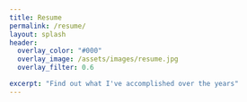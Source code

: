 ```yaml
---
title: Resume
permalink: /resume/
layout: splash
header:
  overlay_color: "#000"
  overlay_image: /assets/images/resume.jpg
  overlay_filter: 0.6

excerpt: "Find out what I've accomplished over the years"
---
```

<!--
cta_label: "Download Resume"
cta_url: "/assets/deepak-sood-resume.pdf"
## Publications

Deepika Yadav, Pushpendra Singh, Kyle Montague, Vijay Kumar, Tuấn Anh, Madeline Balaam, Drishti Sharma, Mona Duggal, Tom Bartindale, Delvin Varghese, and Patrick Olivier. 2017. **Sangoshthi: Empowering Community Health Workers through Peer Learning in Rural India.** In Proceedings of the 26th International Conference on World Wide Web (WWW '17).

Publication date - Apr 7, 2017

[Publication Link](http://dl.acm.org/citation.cfm?id=3052624){: .btn}

## Professional Experience

Associate Technology - Zenatix Solution, Gurgaon ---<cite> Aug' 17 - Present</cite>
:	Working on Wattman Lite. Android development on client side and django on server side

Software Developer - CISO Cybersecurity, Gurgaon ---<cite> Dec' 16 - Aug' 17</cite>
:	Working on product development team on Image Processing and Live Video Streaming. Languages used: Java, Python.

Teaching Assitant - Indraprastha Institute of Information Technology, Delhi ---<cite> Aug' 15 - Dec' 16</cite>
:	Teaching Assistant for following subjects - Network Security, Computer Networks, Mobile Computing

Intern - NMDC Limited, Bacheli ---<cite> June' 14 - July' 14</cite>
:	Study of “Smart Card Technology for Healthcare and other Services” for general public by which all the data can be centrally handled and maintained.

Intern - Verve Technologies, Bhilai ---<cite> June' 13 - July' 13</cite>
:	Routing and Switching, Embedded Systems, Robotics. Combined all three areas to make an android phone based robot, control its movement both through Bluetooth and gsm.

## Education Experience

MTech - CSE - Indraprastha Institute of Information Technology, Delhi
:	2015 - 2017
:	CGPA - 7.9

BE - CSE - Shri Shankaracharya Institute of Technology and Management, Bhilai
:	2011 - 2015
:	CGPA - 8.74

Higher Secondary - CBSE - Kendriya Vidyalaya, Dantewada
:	2009 - 2010
:	Percent - 74.6%

High School - ICSE - Prakash Vidyalaya, Kirandul
:	2007 - 2008
:	Percent - 76.14

## Skills

### Languages

  * Java
  * Python
  * JavaScript
  * C++
  * C
  * SQL
  * BashScript

### Markup Languages

  * HTML5
  * CSS3
  * Sass
  * Markdown
  * JSON
  * XML
  * Regular Expressions

### Frameworks

  * CSS Frameworks
    * Twitter Bootstrap
    * Foundation4
    * MaterializeCSS
  * Django
  * AngularJS
  * Spring

### Tools and Technologies

  * Android Development
  * FFMPEG
  * Version Control Systems
    * Git
      * GitHub
      * BitBucket
      * GitLab
    * Apache Subversion
  * Build Systems
    * Gradle
    * Maven
  * CMS
    * Wordpress
    * Jekyll
  * Web Servers
    * Apache Tomcat
    * Nginx
  * IDE's
    * Android Studio
    * Eclipse
    * Intellij Idea
    * Pycharm
    * Webstorm
    * Visual Studio Code
    * Atom
    * vi
    * vim
    * nano

## Positions of Responsibility

  * Teaching Assistant for various courses for 3 semesters in Indraprastha Institute of Information Technology, Delhi. ---<cite> Aug'15 - Dec'16</cite>
  * Student coordinator at Training and Placement cell of SSITM, Bhilai. ---<cite> July' 14 - May' 15</cite>
  * Organizer for various events and Tech fests at SSITM, Bhilai. ---<cite> July' 13 - May' 15</cite>
  * Organized workshop on Robotics at SSITM, Bhilai. ---<cite> Sep' 14 - Oct' 14</cite>
  * Team leader for group in Bharat Scouts and Guides held at National Adventure Institute, Pachmarhi. ---<cite> Apr' 10 - Apr' 10</cite>

## Awards and Achievements

  * Winner of Bio-Bytes contest using Bio-Python for protein Sequencing, held at IIIT, Delhi in Nov, 16.
  * Scholarship by Tata Trust and Google for Udacity Android Nanodegree Course in Jan, 16.
  * Winner of state level Autonomous Robotics Competition, held at SSITM, Bhilai in March,13.
  * Runner-up of Quiz competition held at RCET, Bhilai in August, 2012.
  * Runner-up in Sankul Shatriya Vigyan Pradarshan held at KV, Jabalpur in 2010.
  * Active participation in teaching govt. school and help for elderly in Help-Age India.
  * Active participation in yoga campaigns organised by Satyanand Yoga Ashram.
  * Touch Typing speed - 77 wpm

## Interests and Hobbies

  * Learning new things and technologies
  * Competitive Programming
  * Reading
  * Touch Typing -->
